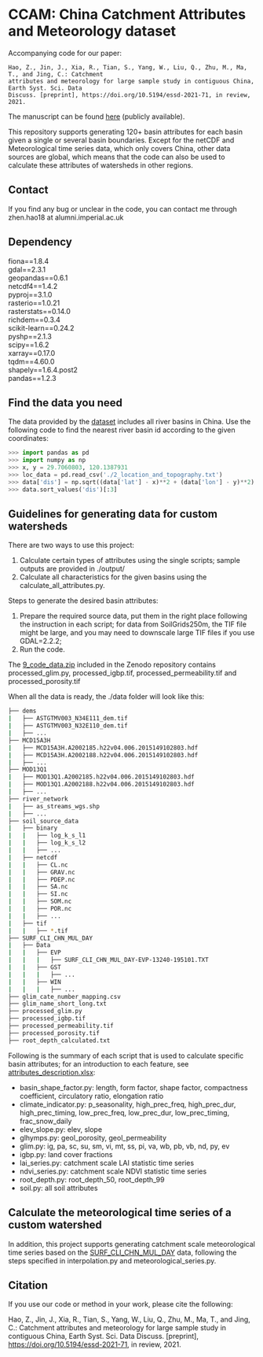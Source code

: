 # CCAM: China Catchment Attributes and Meteorology dataset

Accompanying code for our paper:

```
Hao, Z., Jin, J., Xia, R., Tian, S., Yang, W., Liu, Q., Zhu, M., Ma, T., and Jing, C.: Catchment 
attributes and meteorology for large sample study in contiguous China, Earth Syst. Sci. Data 
Discuss. [preprint], https://doi.org/10.5194/essd-2021-71, in review, 2021.
```

The manuscript can be found [here](https://essd.copernicus.org/preprints/essd-2021-71/essd-2021-71.pdf) (publicly available).

This repository supports generating 120+ basin attributes for each basin given a single or several basin boundaries. Except for the netCDF and Meteorological time series data, which only covers China, other data sources are global, which means that the code can also be used to calculate these attributes of watersheds in other regions.

## Contact
If you find any bug or unclear in the code, you can contact me through zhen.hao18 at alumni.imperial.ac.uk

## Dependency
fiona==1.8.4<br/>
gdal==2.3.1<br/>
geopandas==0.6.1<br/>
netcdf4==1.4.2<br/>
pyproj==3.1.0<br/>
rasterio==1.0.21<br/>
rasterstats==0.14.0<br/>
richdem==0.3.4<br/>
scikit-learn==0.24.2<br/>
pyshp==2.1.3<br/>
scipy==1.6.2<br/>
xarray==0.17.0<br/>
tqdm==4.60.0<br/>
shapely==1.6.4.post2<br/>
pandas==1.2.3

## Find the data you need
The data provided by the [dataset](https://zenodo.org/record/5092162#.YPVcpuhLhPY) includes all river basins in China. Use the following code to find the nearest river basin id according to the given coordinates:
```python
>>> import pandas as pd
>>> import numpy as np
>>> x, y = 29.7060803, 120.1387931
>>> loc_data = pd.read_csv('./2_location_and_topography.txt')
>>> data['dis'] = np.sqrt((data['lat'] - x)**2 + (data['lon'] - y)**2)
>>> data.sort_values('dis')[:3]
```

## Guidelines for generating data for custom watersheds
There are two ways to use this project:
1. Calculate certain types of attributes using the single scripts; sample outputs are provided in ./output/
2. Calculate all characteristics for the given basins using the calculate_all_attributes.py.


Steps to generate the desired basin attributes:
1. Prepare the required source data, put them in the right place following the instruction in each script; for data from SoilGrids250m, the TIF file might be large, and you may need to downscale large TIF files if you use GDAL=2.2.2;
2. Run the code.

The [9_code_data.zip](https://zenodo.org/record/5137288/files/9_code_data.zip?download=1) included in the Zenodo repository contains processed_glim.py, processed_igbp.tif, processed_permeability.tif and processed_porosity.tif

When all the data is ready, the ./data folder will look like this:
```bash
├── dems
|   ├── ASTGTMV003_N34E111_dem.tif
|   ├── ASTGTMV003_N32E110_dem.tif
|   ├── ...
├── MCD15A3H
|   ├── MCD15A3H.A2002185.h22v04.006.2015149102803.hdf
|   ├── MCD15A3H.A2002188.h22v04.006.2015149102803.hdf
|   ├── ...
├── MOD13Q1
|   ├── MOD13Q1.A2002185.h22v04.006.2015149102803.hdf
|   ├── MOD13Q1.A2002188.h22v04.006.2015149102803.hdf
|   ├── ...
├── river_network
|   ├── as_streams_wgs.shp
|   ├── ...
├── soil_source_data
|   ├── binary
|   |   ├── log_k_s_l1
|   |   ├── log_k_s_l2
|   |   ├── ...
|   ├── netcdf 
|   |   ├── CL.nc
|   |   ├── GRAV.nc
|   |   ├── PDEP.nc
|   |   ├── SA.nc
|   |   ├── SI.nc
|   |   ├── SOM.nc
|   |   ├── POR.nc
|   |   ├── ...
|   ├── tif 
|   |   ├── *.tif
├── SURF_CLI_CHN_MUL_DAY
|   ├── Data
|   |   ├── EVP
|   |   |   ├── SURF_CLI_CHN_MUL_DAY-EVP-13240-195101.TXT
|   |   ├── GST
|   |   |   ├── ...
|   |   ├── WIN
|   |   |   ├── ...
├── glim_cate_number_mapping.csv
├── glim_name_short_long.txt
├── processed_glim.py
├── processed_igbp.tif
├── processed_permeability.tif
├── processed_porosity.tif
├── root_depth_calculated.txt
```

Following is the summary of each script that is used to calculate specific basin attributes; for an introduction to each feature, see [attributes_description.xlsx](https://github.com/haozhen315/BACC-Basin-Attributes-dataset-for-Contiguous-China/raw/main/attributes_description.xlsx):
- basin_shape_factor.py: length, form factor, shape factor, compactness coefficient, circulatory ratio, elongation ratio	 
- climate_indicator.py: p_seasonality, high_prec_freq, high_prec_dur, high_prec_timing, low_prec_freq, low_prec_dur, low_prec_timing, frac_snow_daily	   
- elev_slope.py: elev, slope
- glhymps.py: geol_porosity, geol_permeability
- glim.py: ig, pa, sc, su, sm, vi, mt, ss, pi, va, wb, pb, vb, nd, py, ev	   
- igbp.py: land cover fractions
- lai_series.py: catchment scale LAI statistic time series
- ndvi_series.py: catchment scale NDVI statistic time series
- root_depth.py: root_depth_50, root_depth_99  
- soil.py: all soil attributes


## Calculate the meteorological time series of a custom watershed
In addition, this project supports generating catchment scale meteorological time series based on the [SURF_CLI_CHN_MUL_DAY](https://data.cma.cn/data/cdcdetail/dataCode/SURF_CLI_CHN_MUL_DAY_V3.0.html) data, following the steps specified in interpolation.py and meteorological_series.py.


## Citation
If you use our code or method in your work, please cite the following:

Hao, Z., Jin, J., Xia, R., Tian, S., Yang, W., Liu, Q., Zhu, M., Ma, T., and Jing, C.: Catchment attributes and meteorology for large sample study in contiguous China, Earth Syst. Sci. Data Discuss. [preprint], https://doi.org/10.5194/essd-2021-71, in review, 2021.
